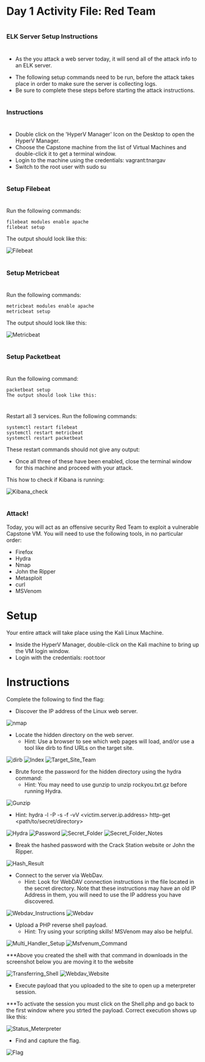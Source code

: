 # Day 1 Activity File: Red Team
#
### ELK Server Setup Instructions
#
- As the you attack a web server today, it will send all of the attack info to an ELK server.
* The following setup commands need to be run, before the attack takes place in order to make sure the server is collecting logs.
* Be sure to complete these steps before starting the attack instructions.
#
### Instructions
#
* Double click on the 'HyperV Manager' Icon on the Desktop to open the HyperV Manager.
* Choose the Capstone machine from the list of Virtual Machines and double-click it to get a terminal window.
* Login to the machine using the credentials: vagrant:tnargav
* Switch to the root user with sudo su
#
### Setup Filebeat
#
Run the following commands:
```
filebeat modules enable apache
filebeat setup
```

The output should look like this:

![Filebeat](Images/Filebeat.png)
#
### Setup Metricbeat
#
Run the following commands:
```
metricbeat modules enable apache
metricbeat setup
```
The output should look like this:

![Metricbeat](Images/metricbeat.png)
#
### Setup Packetbeat
#
Run the following command:
```
packetbeat setup
The output should look like this:
```
#

Restart all 3 services. Run the following commands:
```
systemctl restart filebeat
systemctl restart metricbeat
systemctl restart packetbeat
```
These restart commands should not give any output:

* Once all three of these have been enabled, close the terminal window for this machine and proceed with your attack.

This how to check if Kibana is running:

![Kibana_check](Images/kibana_check.png)

#

### Attack!

Today, you will act as an offensive security Red Team to exploit a vulnerable Capstone VM.
You will need to use the following tools, in no particular order:

* Firefox
* Hydra
* Nmap
* John the Ripper
* Metasploit
* curl
* MSVenom

#

# Setup

Your entire attack will take place using the Kali Linux Machine.

* Inside the HyperV Manager, double-click on the Kali machine to bring up the VM login window.
* Login with the credentials: root:toor

#

# Instructions

Complete the following to find the flag:

* Discover the IP address of the Linux web server.
 
 ![nmap](images/nmap.png)
 
* Locate the hidden directory on the web server.
   * Hint: Use a browser to see which web pages will load, and/or use a tool like dirb to find URLs on the target site.

![dirb](images/dirb.png)
![Index](Images)
![Target_Site_Team](images/target_site_team.png)

* Brute force the password for the hidden directory using the hydra command:
   * Hint: You may need to use gunzip to unzip rockyou.txt.gz before running Hydra.

![Gunzip](images/gunzip.png)

* Hint: hydra -l <username> -P <wordlist> -s <port> -f -vV <victim.server.ip.address> http-get <path/to/secret/directory>

![Hydra](images/hydra.png)
![Password](images/ashton_password.png)
![Secret_Folder](images/secret_folder.png)
![Secret_Folder_Notes](images/secret_folder_notes.png)

* Break the hashed password with the Crack Station website or John the Ripper.

![Hash_Result](images/hash_crack_result.png)

* Connect to the server via WebDav.
   * Hint: Look for WebDAV connection instructions in the file located in the secret directory. Note that these instructions may have an old IP Address in them, you will need to use the IP address you have discovered.

![Webdav_Instructions](images/instruction_webdav.png)
![Webdav](images/webdav.png)

* Upload a PHP reverse shell payload.
   * Hint: Try using your scripting skills! MSVenom may also be helpful.

![Multi_Handler_Setup](images/multi_handler_setup.png)
![Msfvenum_Command](images/msfvenum.png)

***Above you created the shell with that command in downloads in the screenshot below you are moving it to the website

![Transferring_Shell](images/transfer_shell.png) 
![Webdav_Website](images/webdav_website.png)

* Execute payload that you uploaded to the site to open up a meterpreter session.

***To activate the session you must click on the Shell.php and go back to the first window where you strted the payload. Correct execution shows up like this:
 
![Status_Meterpreter](images/meterpreter_status.png)

* Find and capture the flag.

![Flag](images/flag.png)

#